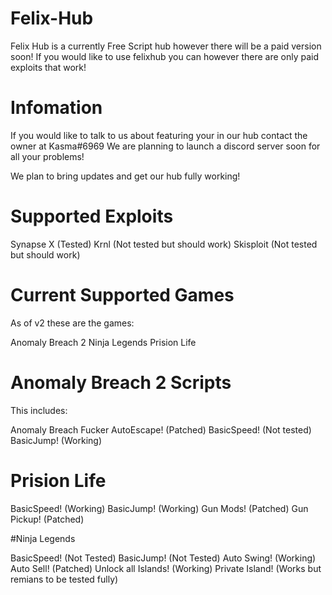 # Felix-Hub

Felix Hub is a currently Free Script hub however there will be a paid version soon!
If you would like to use felixhub you can however there are only paid exploits that work!

# Infomation

If you would like to talk to us about featuring your in our hub contact the owner at Kasma#6969
We are planning to launch a discord server soon for all your problems!

We plan to bring updates and get our hub fully working!

# Supported Exploits

Synapse X (Tested)
Krnl (Not tested but should work)
Skisploit (Not tested but should work)

# Current Supported Games
As of v2 these are the games:

Anomaly Breach 2
Ninja Legends
Prision Life

# Anomaly Breach 2 Scripts

This includes:

Anomaly Breach Fucker AutoEscape! (Patched)
BasicSpeed! (Not tested)
BasicJump! (Working)

# Prision Life

BasicSpeed! (Working)
BasicJump! (Working)
Gun Mods! (Patched)
Gun Pickup! (Patched)

#Ninja Legends

BasicSpeed! (Not Tested)
BasicJump! (Not Tested)
Auto Swing! (Working)
Auto Sell! (Patched)
Unlock all Islands! (Working)
Private Island! (Works but remians to be tested fully)
